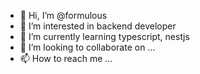 - 👋 Hi, I’m @formulous
- 👀 I’m interested in backend developer
- 🌱 I’m currently learning typescript, nestjs
- 💞️ I’m looking to collaborate on ...
- 📫 How to reach me ...

<!---
formulous/formulous is a ✨ special ✨ repository because its `README.md` (this file) appears on your GitHub profile.
You can click the Preview link to take a look at your changes.
--->
